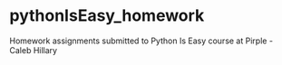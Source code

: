 # pythonIsEasy_homework
Homework assignments submitted to Python Is Easy course at Pirple - Caleb Hillary
